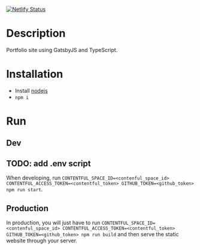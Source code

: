 [![Netlify Status](https://api.netlify.com/api/v1/badges/af10f273-37ff-4726-af94-cdc5e3f810b6/deploy-status)](https://app.netlify.com/sites/lucid-spence-d7329c/deploys)

# Description

Portfolio site using GatsbyJS and TypeScript.

# Installation

- Install [nodejs](https://nodejs.org/en/)
- `npm i`

# Run

## Dev
## TODO: add .env script
When developing, run `CONTENTFUL_SPACE_ID=<contenful_space_id> CONTENTFUL_ACCESS_TOKEN=<contentful_token> GITHUB_TOKEN=<github_token> npm run start`.

## Production

In production, you will just have to run `CONTENTFUL_SPACE_ID=<contenful_space_id> CONTENTFUL_ACCESS_TOKEN=<contentful_token> GITHUB_TOKEN=<github_token> npm run build` and then serve the static website through your server.
